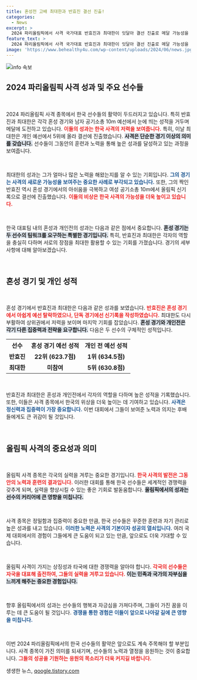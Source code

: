 ```yaml
---
title: 혼성전 고배 최대한과 반효진 결선 진출!
categories:
  - News
excerpt: >
  2024 파리올림픽에서 사격 국가대표 반효진과 최대한이 잇달아 결선 진출로 메달 가능성을 높였다! 반효진은 여자 공기소총 10m에서 올림픽 신기록을 경신하며 1위를 차지, 최대한은 남자 부문에서 5위로 결선에 올랐다. 이들의 도전이 주목받고 있다!
feature_text: >
  2024 파리올림픽에서 사격 국가대표 반효진과 최대한이 잇달아 결선 진출로 메달 가능성을 높였다! 반효진은 여자 공기소총 10m에서 올림픽 신기록을 경신하며 1위를 차지, 최대한은 남자 부문에서 5위로 결선에 올랐다. 이들의 도전이 주목받고 있다!
image: 'https://www.behealthy4u.com/wp-content/uploads/2024/06/news.jpg'
---
```


<p><img src="https://www.behealthy4u.com/wp-content/uploads/2024/06/news.jpg" alt="info 속보" /></p>

<h2 data-ke-size="size26">2024 파리올림픽 사격 성과 및 주요 선수들</h2>

<p data-ke-size="size16">&nbsp;</p>

<p>2024 파리올림픽 사격 종목에서 한국 선수들의 활약이 두드러지고 있습니다. 특히 반효진과 최대한은 각각 혼성 경기와 남자 공기소총 10m 예선에서 눈에 띄는 성적을 거두며 메달에 도전하고 있습니다. <b><span style="color: #ee2323;">이들의 성과는 한국 사격의 저력을 보여줍니다.</span></b> 특히, 이날 최대한은 개인 예선에서 5위에 올라 결선에 진출했습니다. <b><span style="background-color: #21538527;">사격은 단순한 경기 이상의 의미를 갖습니다.</span></b> 선수들이 그동안의 훈련과 노력을 통해 높은 성과를 달성하고 있는 과정을 보여줍니다. </p>

<p data-ke-size="size16">&nbsp;</p>

<p>최대한의 성과는 그가 얼마나 많은 노력을 해왔는지를 알 수 있는 기회입니다. <b><span style="color: #1a5490;">그의 경기는 사격의 새로운 가능성을 보여주는 중요한 사례로 부각되고 있습니다.</span></b> 또한, 그의 짝인 반효진 역시 혼성 경기에서의 아쉬움을 극복하고 여성 공기소총 10m에서 올림픽 신기록으로 결선에 진출했습니다. <b><span style="color: #ee2323;">이들의 비상은 한국 사격의 가능성을 더욱 높이고 있습니다.</span></b> </p>

<p data-ke-size="size16">&nbsp;</p>

<p>한국 대표팀 내의 혼성과 개인전의 성과는 다음과 같은 점에서 중요합니다. <b><span style="background-color: #21538527;">혼성 경기는 두 선수의 팀워크를 요구하는 특별한 경기입니다.</span></b> 특히, 반효진과 최대한은 각자의 역할을 충실히 다하며 서로의 장점을 최대한 활용할 수 있는 기회를 가졌습니다. 경기의 세부사항에 대해 알아보겠습니다.</p>

<p data-ke-size="size16">&nbsp;</p>

<h2 data-ke-size="size26">혼성 경기 및 개인 성적</h2>

<p data-ke-size="size16">&nbsp;</p>

<p>혼성 경기에서 반효진과 최대한은 다음과 같은 성과를 보였습니다. <b><span style="color: #ee2323;">반효진은 혼성 경기에서 아쉽게 예선 탈락하였으나, 단독 경기에선 신기록을 작성하였습니다.</span></b> 최대한도 다시 부활하여 상위권에서 저력을 보이며 마지막 기회를 잡았습니다. <b><span style="background-color: #21538527;">혼성 경기와 개인전은 각기 다른 집중력과 전략을 요구합니다.</span></b> 다음은 두 선수의 구체적인 성적입니다.</p>

<table style="width:100%">
<tr>
<th style="text-align: center;">선수</th>
<th style="text-align: center;">혼성 경기 예선 성적</th>
<th style="text-align: center;">개인 전 예선 성적</th>
</tr>
<tr>
<td style="text-align: center; height: 17px;"><b>반효진</b></td>
<td style="text-align: center; height: 17px;"><b>22위 (623.7점)</b></td>
<td style="text-align: center; height: 17px;"><b>1위 (634.5점)</b></td>
</tr>
<tr>
<td style="text-align: center; height: 17px;"><b>최대한</b></td>
<td style="text-align: center; height: 17px;"><b>미참여</b></td>
<td style="text-align: center; height: 17px;"><b>5위 (630.8점)</b></td>
</tr>
</table>

<p data-ke-size="size16">&nbsp;</p>

<p>반효진과 최대한은 혼성과 개인전에서 각자의 역할을 다하며 높은 성적을 기록했습니다. 또한, 이들은 사격 종목에서 한국의 위상을 더욱 높이는 데 기여하고 있습니다. <b><span style="color: #1a5490;">사격은 정신력과 집중력이 가장 중요합니다.</span></b> 이번 대회에서 그들이 보여준 노력과 의지는 후배들에게도 큰 귀감이 될 것입니다. </p>

<p data-ke-size="size16">&nbsp;</p>

<h2 data-ke-size="size26">올림픽 사격의 중요성과 의미</h2>

<p data-ke-size="size16">&nbsp;</p>

<p>올림픽 사격 종목은 각국의 실력을 겨루는 중요한 경기입니다. <b><span style="color: #ee2323;">한국 사격의 발전은 그동안의 노력과 훈련의 결과입니다.</span></b> 이러한 대회를 통해 한국 선수들은 세계적인 경쟁력을 갖추게 되며, 실력을 향상시킬 수 있는 좋은 기회로 발돋움합니다. <b><span style="background-color: #21538527;">올림픽에서의 성과는 선수의 커리어에 큰 영향을 미칩니다.</span></b> </p>

<p data-ke-size="size16">&nbsp;</p>

<p>사격 종목은 정밀함과 집중력이 중요한 만큼, 한국 선수들은 꾸준한 훈련과 자기 관리로 높은 성과를 내고 있습니다. <b><span style="color: #1a5490;">이러한 노력은 사격의 기본이자 성공의 열쇠입니다.</span></b> 여러 국제 대회에서의 경험이 그들에게 큰 도움이 되고 있는 만큼, 앞으로도 더욱 기대할 수 있습니다.</p>

<p data-ke-size="size16">&nbsp;</p>

<p>올림픽 사격이 가지는 상징성과 타국에 대한 경쟁력을 알아야 합니다. <b><span style="color: #ee2323;">각국의 선수들은 자국을 대표해 출전하여, 그들의 실력을 겨루고 있습니다.</span></b> <b><span style="background-color: #21538527;">이는 민족과 국가의 자부심을 느끼게 해주는 중요한 경험입니다.</span></b> </p>

<p data-ke-size="size16">&nbsp;</p>

<p>향후 올림픽에서의 성과는 선수들의 행복과 자긍심을 가져다주며, 그들이 가진 꿈을 이루는 데 큰 도움이 될 것입니다. <b><span style="color: #1a5490;">경쟁을 통한 경험은 이들이 앞으로 나아갈 길에 큰 영향을 미칩니다.</span></b> </p>

<p data-ke-size="size16">&nbsp;</p>

<p>이번 2024 파리올림픽에서의 한국 선수들의 활약은 앞으로도 계속 주목해야 할 부분입니다. 사격 종목이 가진 의미를 되새기며, 선수들의 노력과 열정을 응원하는 것이 중요합니다. <b><span style="color: #ee2323;">그들의 성공을 기원하는 응원의 목소리가 더욱 커지길 바랍니다.</span></b></p>
생생한 뉴스, <a href="https://qoogle.tistory.com" rel="dofollow">qoogle.tistory.com</a>


